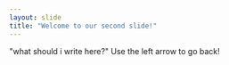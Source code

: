 ```yaml
---
layout: slide
title: "Welcome to our second slide!"
---
```

"what should i write here?"
Use the left arrow to go back!
